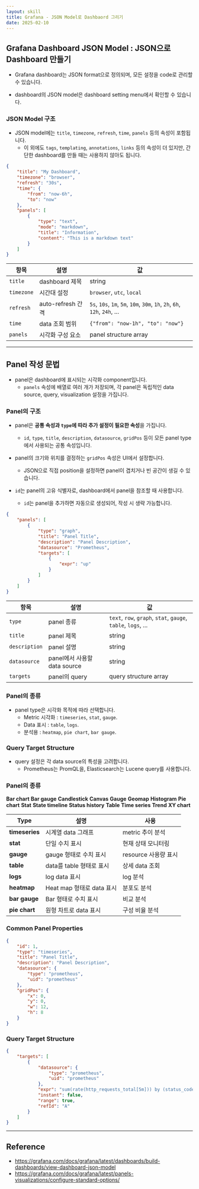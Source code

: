 ```yaml
---
layout: skill
title: Grafana - JSON Model로 Dashbaord 그리기
date: 2025-02-10
---
```





## Grafana Dashboard JSON Model : JSON으로 Dashboard 만들기

- Grafana dashboard는 JSON format으로 정의되며, 모든 설정을 code로 관리할 수 있습니다.

- dashboard의 JSON model은 dashboard setting menu에서 확인할 수 있습니다.


### JSON Model 구조

- JSON model에는 `title`, `timezone`, `refresh`, `time`, `panels` 등의 속성이 포함됩니다.
    - 이 외에도 `tags`, `templating`, `annotations`, `links` 등의 속성이 더 있지만, 간단한 dashboard를 만들 때는 사용하지 않아도 됩니다.

```json
{
    "title": "My Dashboard",
    "timezone": "browser",
    "refresh": "30s",
    "time": {
        "from": "now-6h",
        "to": "now"
    },
    "panels": [
        {
            "type": "text",
            "mode": "markdown",
            "title": "Information",
            "content": "This is a markdown text"
        }
    ]
}
```

| 항목 | 설명 | 값 |
| --- | --- | --- |
| `title` | dashboard 제목 | string |
| `timezone` | 시간대 설정 | `browser`, `utc`, `local` |
| `refresh` | auto-refresh 간격 | `5s`, `10s`, `1m`, `5m`, `10m`, `30m`, `1h`, `2h`, `6h`, `12h`, `24h`, ... |
| `time` | data 조회 범위 | `{"from": "now-1h", "to": "now"}` |
| `panels` | 시각화 구성 요소 | panel structure array |




---




## Panel 작성 문법

- panel은 dashboard에 표시되는 시각화 component입니다.
    - `panels` 속성에 배열로 여러 개가 저장되며, 각 panel은 독립적인 data source, query, visualization 설정을 가집니다.


### Panel의 구조

- panel은 **공통 속성과 `type`에 따라 추가 설정이 필요한 속성**을 가집니다.
    - `id`, `type`, `title`, `description`, `datasource`, `gridPos` 등이 모든 panel type에서 사용되는 공통 속성입니다.

- panel의 크기와 위치를 결정하는 `gridPos` 속성은 UI에서 설정합니다.
    - JSON으로 직접 position을 설정하면 panel이 겹치거나 빈 공간이 생길 수 있습니다.

- `id`는 panel의 고유 식별자로, dashboard에서 panel을 참조할 때 사용합니다.
    - `id`는 panel을 추가하면 자동으로 생성되어, 작성 시 생략 가능합니다.

```json
{
    "panels": [
        {
            "type": "graph",
            "title": "Panel Title",
            "description": "Panel Description",
            "datasource": "Prometheus",
            "targets": [
                {
                    "expr": "up"
                }
            ]
        }
    ]
}
```

| 항목 | 설명 | 값 |
| --- | --- | --- |
| `type` | panel 종류 | `text`, `row`, `graph`, `stat`, `gauge`, `table`, `logs`, ... |
| `title` | panel 제목 | string |
| `description` | panel 설명 | string |
| `datasource` | panel에서 사용할 data source | string |
| `targets` | panel의 query | query structure array |


### Panel의 종류

- panel type은 시각화 목적에 따라 선택합니다.
    - Metric 시각화 : `timeseries`, `stat`, `gauge`.
    - Data 표시 : `table`, `logs`.
    - 분석용 : `heatmap`, `pie chart`, `bar gauge`.




### Query Target Structure

- query 설정은 각 data source의 특성을 고려합니다.
    - Prometheus는 PromQL을, Elasticsearch는 Lucene query를 사용합니다.


### Panel의 종류


**Bar chart**
**Bar gauge**
**Candlestick**
**Canvas**
**Gauge**
**Geomap**
**Histogram**
**Pie chart**
**Stat**
**State timeline**
**Status history**
**Table**
**Time series**
**Trend**
**XY chart**

| Type | 설명 | 사용 |
| --- | --- | --- |
| **timeseries** | 시계열 data 그래프 | metric 추이 분석 |
| **stat** | 단일 수치 표시 | 현재 상태 모니터링 |
| **gauge** | gauge 형태로 수치 표시 | resource 사용량 표시 |
| **table** | data를 table 형태로 표시 | 상세 data 조회 |
| **logs** | log data 표시 | log 분석 |
| **heatmap** | Heat map 형태로 data 표시 | 분포도 분석 |
| **bar gauge** | Bar 형태로 수치 표시 | 비교 분석 |
| **pie chart** | 원형 차트로 data 표시 | 구성 비율 분석 |









### Common Panel Properties

```json
{
    "id": 1,
    "type": "timeseries",
    "title": "Panel Title",
    "description": "Panel Description",
    "datasource": {
        "type": "prometheus",
        "uid": "prometheus"
    },
    "gridPos": {
        "x": 0,
        "y": 0,
        "w": 12,
        "h": 8
    }
}
```

### Query Target Structure

```json
{
    "targets": [
        {
            "datasource": {
                "type": "prometheus",
                "uid": "prometheus"
            },
            "expr": "sum(rate(http_requests_total[5m])) by (status_code)",
            "instant": false,
            "range": true,
            "refId": "A"
        }
    ]
}
```









---




## Reference

- <https://grafana.com/docs/grafana/latest/dashboards/build-dashboards/view-dashboard-json-model>
- <https://grafana.com/docs/grafana/latest/panels-visualizations/configure-standard-options/>
